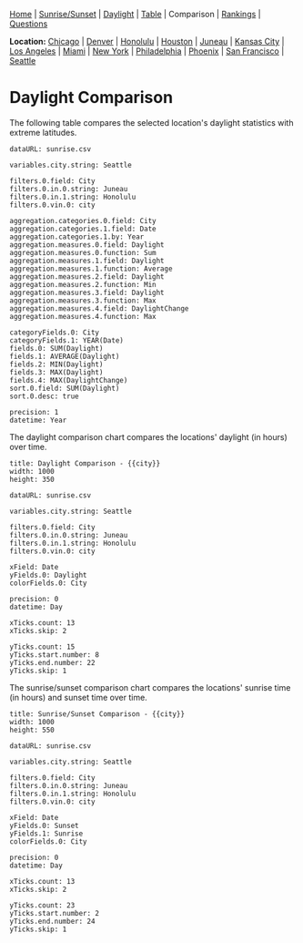 [Home](#url=README.md) |
[Sunrise/Sunset](#url=sunrise.md) |
[Daylight](#url=daylight.md) |
[Table](#url=daylight-table.md) |
Comparison |
[Rankings](#url=daylight-rank.md) |
[Questions](#url=questions.md)

**Location:**
[Chicago](#variables.city.string=Chicago) |
[Denver](#variables.city.string=Denver) |
[Honolulu](#variables.city.string=Honolulu) |
[Houston](#variables.city.string=Houston) |
[Juneau](#variables.city.string=Juneau) |
[Kansas City](#variables.city.string=Kansas%20City) |
[Los Angeles](#variables.city.string=Los%20Angeles) |
[Miami](#variables.city.string=Miami) |
[New York](#variables.city.string=New%20York) |
[Philadelphia](#variables.city.string=Philadelphia) |
[Phoenix](#variables.city.string=Phoenix) |
[San Francisco](#variables.city.string=San%20Francisco) |
[Seattle](#variables.city.string=Seattle)


# Daylight Comparison

The following table compares the selected location's daylight statistics with extreme latitudes.

~~~ data-table
dataURL: sunrise.csv

variables.city.string: Seattle

filters.0.field: City
filters.0.in.0.string: Juneau
filters.0.in.1.string: Honolulu
filters.0.vin.0: city

aggregation.categories.0.field: City
aggregation.categories.1.field: Date
aggregation.categories.1.by: Year
aggregation.measures.0.field: Daylight
aggregation.measures.0.function: Sum
aggregation.measures.1.field: Daylight
aggregation.measures.1.function: Average
aggregation.measures.2.field: Daylight
aggregation.measures.2.function: Min
aggregation.measures.3.field: Daylight
aggregation.measures.3.function: Max
aggregation.measures.4.field: DaylightChange
aggregation.measures.4.function: Max

categoryFields.0: City
categoryFields.1: YEAR(Date)
fields.0: SUM(Daylight)
fields.1: AVERAGE(Daylight)
fields.2: MIN(Daylight)
fields.3: MAX(Daylight)
fields.4: MAX(DaylightChange)
sort.0.field: SUM(Daylight)
sort.0.desc: true

precision: 1
datetime: Year
~~~

The daylight comparison chart compares the locations' daylight (in hours) over time.

~~~ line-chart
title: Daylight Comparison - {{city}}
width: 1000
height: 350

dataURL: sunrise.csv

variables.city.string: Seattle

filters.0.field: City
filters.0.in.0.string: Juneau
filters.0.in.1.string: Honolulu
filters.0.vin.0: city

xField: Date
yFields.0: Daylight
colorFields.0: City

precision: 0
datetime: Day

xTicks.count: 13
xTicks.skip: 2

yTicks.count: 15
yTicks.start.number: 8
yTicks.end.number: 22
yTicks.skip: 1
~~~

The sunrise/sunset comparison chart compares the locations' sunrise time (in hours) and sunset time
over time.

~~~ line-chart
title: Sunrise/Sunset Comparison - {{city}}
width: 1000
height: 550

dataURL: sunrise.csv

variables.city.string: Seattle

filters.0.field: City
filters.0.in.0.string: Juneau
filters.0.in.1.string: Honolulu
filters.0.vin.0: city

xField: Date
yFields.0: Sunset
yFields.1: Sunrise
colorFields.0: City

precision: 0
datetime: Day

xTicks.count: 13
xTicks.skip: 2

yTicks.count: 23
yTicks.start.number: 2
yTicks.end.number: 24
yTicks.skip: 1
~~~
